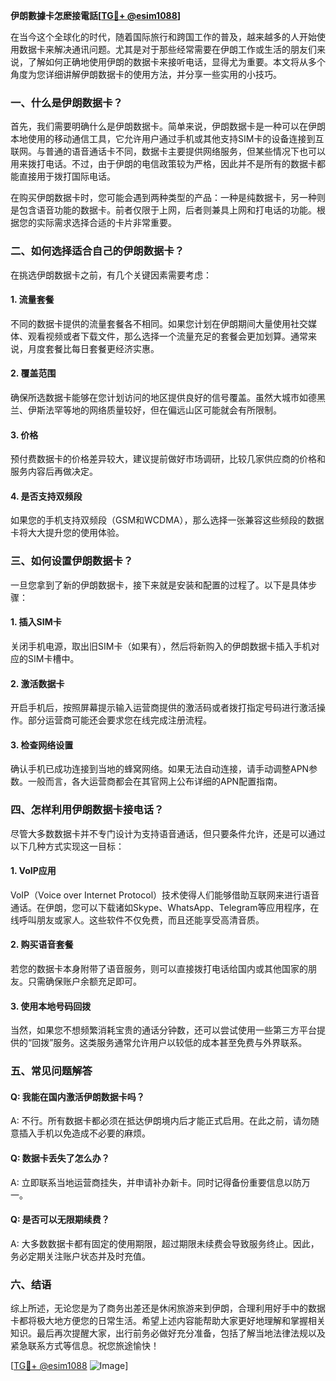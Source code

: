 **伊朗數據卡怎麽接電話[[TG💪+ @esim1088](https://t.me/s/esim1088)]**

在当今这个全球化的时代，随着国际旅行和跨国工作的普及，越来越多的人开始使用数据卡来解决通讯问题。尤其是对于那些经常需要在伊朗工作或生活的朋友们来说，了解如何正确地使用伊朗的数据卡来接听电话，显得尤为重要。本文将从多个角度为您详细讲解伊朗数据卡的使用方法，并分享一些实用的小技巧。

### 一、什么是伊朗数据卡？

首先，我们需要明确什么是伊朗数据卡。简单来说，伊朗数据卡是一种可以在伊朗本地使用的移动通信工具，它允许用户通过手机或其他支持SIM卡的设备连接到互联网。与普通的语音通话卡不同，数据卡主要提供网络服务，但某些情况下也可以用来拨打电话。不过，由于伊朗的电信政策较为严格，因此并不是所有的数据卡都能直接用于拨打国际电话。

在购买伊朗数据卡时，您可能会遇到两种类型的产品：一种是纯数据卡，另一种则是包含语音功能的数据卡。前者仅限于上网，后者则兼具上网和打电话的功能。根据您的实际需求选择合适的卡片非常重要。

### 二、如何选择适合自己的伊朗数据卡？

在挑选伊朗数据卡之前，有几个关键因素需要考虑：

#### 1. **流量套餐**
   不同的数据卡提供的流量套餐各不相同。如果您计划在伊朗期间大量使用社交媒体、观看视频或者下载文件，那么选择一个流量充足的套餐会更加划算。通常来说，月度套餐比每日套餐更经济实惠。

#### 2. **覆盖范围**
   确保所选数据卡能够在您计划访问的地区提供良好的信号覆盖。虽然大城市如德黑兰、伊斯法罕等地的网络质量较好，但在偏远山区可能就会有所限制。

#### 3. **价格**
   预付费数据卡的价格差异较大，建议提前做好市场调研，比较几家供应商的价格和服务内容后再做决定。

#### 4. **是否支持双频段**
   如果您的手机支持双频段（GSM和WCDMA），那么选择一张兼容这些频段的数据卡将大大提升您的使用体验。

### 三、如何设置伊朗数据卡？

一旦您拿到了新的伊朗数据卡，接下来就是安装和配置的过程了。以下是具体步骤：

#### 1. **插入SIM卡**
   关闭手机电源，取出旧SIM卡（如果有），然后将新购入的伊朗数据卡插入手机对应的SIM卡槽中。

#### 2. **激活数据卡**
   开启手机后，按照屏幕提示输入运营商提供的激活码或者拨打指定号码进行激活操作。部分运营商可能还会要求您在线完成注册流程。

#### 3. **检查网络设置**
   确认手机已成功连接到当地的蜂窝网络。如果无法自动连接，请手动调整APN参数。一般而言，各大运营商都会在其官网上公布详细的APN配置指南。

### 四、怎样利用伊朗数据卡接电话？

尽管大多数数据卡并不专门设计为支持语音通话，但只要条件允许，还是可以通过以下几种方式实现这一目标：

#### 1. **VoIP应用**
   VoIP（Voice over Internet Protocol）技术使得人们能够借助互联网来进行语音通话。在伊朗，您可以下载诸如Skype、WhatsApp、Telegram等应用程序，在线呼叫朋友或家人。这些软件不仅免费，而且还能享受高清音质。

#### 2. **购买语音套餐**
   若您的数据卡本身附带了语音服务，则可以直接拨打电话给国内或其他国家的朋友。只需确保账户余额充足即可。

#### 3. **使用本地号码回拨**
   当然，如果您不想频繁消耗宝贵的通话分钟数，还可以尝试使用一些第三方平台提供的“回拨”服务。这类服务通常允许用户以较低的成本甚至免费与外界联系。

### 五、常见问题解答

#### Q: 我能在国内激活伊朗数据卡吗？
A: 不行。所有数据卡都必须在抵达伊朗境内后才能正式启用。在此之前，请勿随意插入手机以免造成不必要的麻烦。

#### Q: 数据卡丢失了怎么办？
A: 立即联系当地运营商挂失，并申请补办新卡。同时记得备份重要信息以防万一。

#### Q: 是否可以无限期续费？
A: 大多数数据卡都有固定的使用期限，超过期限未续费会导致服务终止。因此，务必定期关注账户状态并及时充值。

### 六、结语

综上所述，无论您是为了商务出差还是休闲旅游来到伊朗，合理利用好手中的数据卡都将极大地方便您的日常生活。希望上述内容能帮助大家更好地理解和掌握相关知识。最后再次提醒大家，出行前务必做好充分准备，包括了解当地法律法规以及紧急联系方式等信息。祝您旅途愉快！

[[TG💪+ @esim1088](https://t.me/s/esim1088) ![Image](https://i.postimg.cc/4NQfJmqS/Snipaste-2025-05-13-00-14-12.png)]